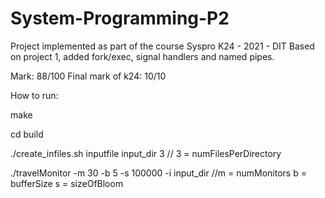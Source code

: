 # System-Programming-P2
Project implemented as part of the course Syspro K24 - 2021 - DIT
Based on project 1, added fork/exec, signal handlers and named pipes.

Mark: 88/100 Final mark of k24: 10/10

How to run:

make

cd build

./create_infiles.sh inputfile input_dir 3 // 3 = numFilesPerDirectory

./travelMonitor -m 30 -b 5 -s 100000 -i input_dir //m = numMonitors b = bufferSize s = sizeOfBloom

